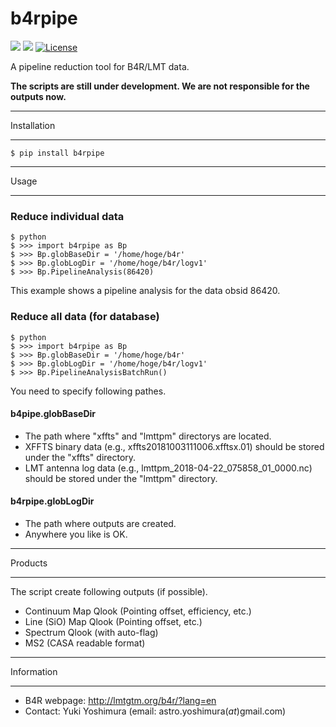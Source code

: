 # b4rpipe

[![](https://img.shields.io/pypi/v/b4rpipe.svg?label=PyPI&style=flat-square)](https://pypi.org/pypi/b4rpipe/)
[![](https://img.shields.io/pypi/pyversions/b4rpipe.svg?label=Python&color=yellow&style=flat-square)](https://pypi.org/pypi/b4rpipe/)
[![License](https://img.shields.io/badge/license-MIT-blue.svg?label=License&style=flat-square)](LICENSE)

A pipeline reduction tool for B4R/LMT data.

**The scripts are still under development. We are not responsible for the outputs now.**

**************************************************************
Installation
**************************************************************

```terminal
$ pip install b4rpipe
```

**************************************************************
Usage
**************************************************************

### Reduce individual data

```terminal
$ python
$ >>> import b4rpipe as Bp
$ >>> Bp.globBaseDir = '/home/hoge/b4r'
$ >>> Bp.globLogDir = '/home/hoge/b4r/logv1'
$ >>> Bp.PipelineAnalysis(86420)
```

This example shows a pipeline analysis for the data obsid 86420.

### Reduce all data (for database)

```terminal
$ python
$ >>> import b4rpipe as Bp
$ >>> Bp.globBaseDir = '/home/hoge/b4r'
$ >>> Bp.globLogDir = '/home/hoge/b4r/logv1'
$ >>> Bp.PipelineAnalysisBatchRun()
```

You need to specify following pathes.
#### b4pipe.globBaseDir
* The path where "xffts" and "lmttpm" directorys are located.
* XFFTS binary data (e.g., xffts20181003111006.xfftsx.01) should be stored under the "xffts" directory.
* LMT antenna log data (e.g., lmttpm_2018-04-22_075858_01_0000.nc) should be stored under the "lmttpm" directory.

#### b4rpipe.globLogDir
* The path where outputs are created.
* Anywhere you like is OK.

**************************************************************
Products
**************************************************************
The script create following outputs (if possible).

* Continuum Map Qlook (Pointing offset, efficiency, etc.)
* Line (SiO) Map Qlook (Pointing offset, etc.)
* Spectrum Qlook (with auto-flag)
* MS2 (CASA readable format)

**************************************************************
Information
**************************************************************
* B4R webpage: http://lmtgtm.org/b4r/?lang=en
* Contact: Yuki Yoshimura
  (email: astro.yoshimura(_at_)gmail.com)
